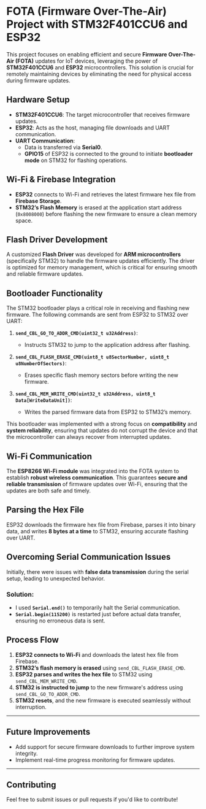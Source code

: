 # FOTA (Firmware Over-The-Air) Project with STM32F401CCU6 and ESP32

This project focuses on enabling efficient and secure **Firmware Over-The-Air (FOTA)** updates for IoT devices, leveraging the power of **STM32F401CCU6** and **ESP32** microcontrollers. This solution is crucial for remotely maintaining devices by eliminating the need for physical access during firmware updates.

## Hardware Setup
- **STM32F401CCU6**: The target microcontroller that receives firmware updates.
- **ESP32**: Acts as the host, managing file downloads and UART communication.
- **UART Communication**: 
  - Data is transferred via **Serial0**.
  - **GPIO15** of ESP32 is connected to the ground to initiate **bootloader mode** on STM32 for flashing operations.

## Wi-Fi & Firebase Integration
- **ESP32** connects to Wi-Fi and retrieves the latest firmware hex file from **Firebase Storage**.
- **STM32’s Flash Memory** is erased at the application start address (`0x8008000`) before flashing the new firmware to ensure a clean memory space.

## Flash Driver Development
A customized **Flash Driver** was developed for **ARM microcontrollers** (specifically STM32) to handle the firmware updates efficiently. The driver is optimized for memory management, which is critical for ensuring smooth and reliable firmware updates.

## Bootloader Functionality
The STM32 bootloader plays a critical role in receiving and flashing new firmware. The following commands are sent from ESP32 to STM32 over UART:

1. **`send_CBL_GO_TO_ADDR_CMD(uint32_t u32Address)`**: 
   - Instructs STM32 to jump to the application address after flashing.
   
2. **`send_CBL_FLASH_ERASE_CMD(uint8_t u8SectorNumber, uint8_t u8NumberOfSectors)`**: 
   - Erases specific flash memory sectors before writing the new firmware.
   
3. **`send_CBL_MEM_WRITE_CMD(uint32_t u32Address, uint8_t Data[WriteDataUnit])`**: 
   - Writes the parsed firmware data from ESP32 to STM32’s memory.

This bootloader was implemented with a strong focus on **compatibility** and **system reliability**, ensuring that updates do not corrupt the device and that the microcontroller can always recover from interrupted updates.


## Wi-Fi Communication
The **ESP8266 Wi-Fi module** was integrated into the FOTA system to establish **robust wireless communication**. This guarantees **secure and reliable transmission** of firmware updates over Wi-Fi, ensuring that the updates are both safe and timely.

## Parsing the Hex File
ESP32 downloads the firmware hex file from Firebase, parses it into binary data, and writes **8 bytes at a time** to STM32, ensuring accurate flashing over UART.

## Overcoming Serial Communication Issues
Initially, there were issues with **false data transmission** during the serial setup, leading to unexpected behavior.

### Solution:
- I used **`Serial.end()`** to temporarily halt the Serial communication.
- **`Serial.begin(115200)`** is restarted just before actual data transfer, ensuring no erroneous data is sent.

## Process Flow
1. **ESP32 connects to Wi-Fi** and downloads the latest hex file from Firebase.
2. **STM32’s flash memory is erased** using `send_CBL_FLASH_ERASE_CMD`.
3. **ESP32 parses and writes the hex file** to STM32 using `send_CBL_MEM_WRITE_CMD`.
4. **STM32 is instructed to jump** to the new firmware's address using `send_CBL_GO_TO_ADDR_CMD`.
5. **STM32 resets**, and the new firmware is executed seamlessly without interruption.

---

## Future Improvements
- Add support for secure firmware downloads to further improve system integrity.
- Implement real-time progress monitoring for firmware updates.

---

## Contributing
Feel free to submit issues or pull requests if you'd like to contribute!


